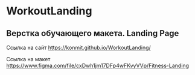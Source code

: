 # WorkoutLanding

## Верстка обучающего макета. Landing Page

Ссылка на сайт https://konmit.github.io/WorkoutLanding/

Ссылка на макет https://www.figma.com/file/cxDwh1jm17DFp4wFKvyVVp/Fitness-Landing
